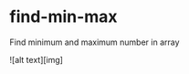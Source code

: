 # find-min-max
Find minimum and maximum number in array

![alt text][img]

[img1]:https://github.com/lvcc-dsa/Students/blob/master/BSIS/Quiza-Cristian/find-min-max/fmM.PNG
